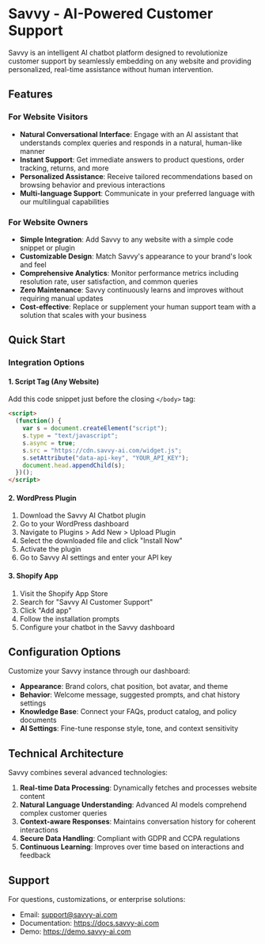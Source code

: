 
# Savvy - AI-Powered Customer Support

Savvy is an intelligent AI chatbot platform designed to revolutionize customer support by seamlessly embedding on any website and providing personalized, real-time assistance without human intervention.

## Features

### For Website Visitors
- **Natural Conversational Interface**: Engage with an AI assistant that understands complex queries and responds in a natural, human-like manner
- **Instant Support**: Get immediate answers to product questions, order tracking, returns, and more
- **Personalized Assistance**: Receive tailored recommendations based on browsing behavior and previous interactions
- **Multi-language Support**: Communicate in your preferred language with our multilingual capabilities

### For Website Owners
- **Simple Integration**: Add Savvy to any website with a simple code snippet or plugin
- **Customizable Design**: Match Savvy's appearance to your brand's look and feel
- **Comprehensive Analytics**: Monitor performance metrics including resolution rate, user satisfaction, and common queries
- **Zero Maintenance**: Savvy continuously learns and improves without requiring manual updates
- **Cost-effective**: Replace or supplement your human support team with a solution that scales with your business

## Quick Start

### Integration Options

#### 1. Script Tag (Any Website)
Add this code snippet just before the closing `</body>` tag:

```html
<script>
  (function() {
    var s = document.createElement("script");
    s.type = "text/javascript";
    s.async = true;
    s.src = "https://cdn.savvy-ai.com/widget.js";
    s.setAttribute("data-api-key", "YOUR_API_KEY");
    document.head.appendChild(s);
  })();
</script>
```

#### 2. WordPress Plugin
1. Download the Savvy AI Chatbot plugin
2. Go to your WordPress dashboard
3. Navigate to Plugins > Add New > Upload Plugin
4. Select the downloaded file and click "Install Now"
5. Activate the plugin
6. Go to Savvy AI settings and enter your API key

#### 3. Shopify App
1. Visit the Shopify App Store
2. Search for "Savvy AI Customer Support"
3. Click "Add app"
4. Follow the installation prompts
5. Configure your chatbot in the Savvy dashboard

## Configuration Options

Customize your Savvy instance through our dashboard:

- **Appearance**: Brand colors, chat position, bot avatar, and theme
- **Behavior**: Welcome message, suggested prompts, and chat history settings
- **Knowledge Base**: Connect your FAQs, product catalog, and policy documents
- **AI Settings**: Fine-tune response style, tone, and context sensitivity

## Technical Architecture

Savvy combines several advanced technologies:

1. **Real-time Data Processing**: Dynamically fetches and processes website content
2. **Natural Language Understanding**: Advanced AI models comprehend complex customer queries
3. **Context-aware Responses**: Maintains conversation history for coherent interactions
4. **Secure Data Handling**: Compliant with GDPR and CCPA regulations
5. **Continuous Learning**: Improves over time based on interactions and feedback

## Support

For questions, customizations, or enterprise solutions:
- Email: support@savvy-ai.com
- Documentation: https://docs.savvy-ai.com
- Demo: https://demo.savvy-ai.com
